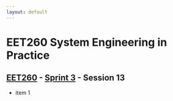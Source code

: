 ```yaml
---
layout: default
---
```


# EET260 System Engineering in Practice

## [EET260](../../) - [Sprint 3](../) - Session 13

- item 1
